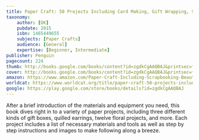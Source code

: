 ```yaml
---
title: Paper Craft: 50 Projects Including Card Making, Gift Wrapping, Scrapbooking, and Beautiful Paper Flowers
taxonomy:
	author: [DK]
	pubdate: 2015
	isbn: 1465449655
	subjects: [Paper Crafts]
	audience: [General]
	expertise: [Beginner, Intermediate]
publisher: Penguin
pagecount: 224
thumb: http://books.google.com/books/content?id=zgdkCgAAQBAJ&printsec=frontcover&img=1&zoom=2&edge=curl&imgtk=AFLRE72fxrboU1hz56VniAVg-GMXshg-2SjWosXVTab0IVPV3et9qk_oGXwjWR7syBMnE3kXeDL3_JM_TQRddzCAGPMB737INVmXApwtepc4DY_3JRNR7gQ3pWEBTYzf1nlgWgCKzq6j&source=gbs_api
cover: http://books.google.com/books/content?id=zgdkCgAAQBAJ&printsec=frontcover&img=1&zoom=6&edge=curl&imgtk=AFLRE704N2ZKVUtgJyindYN3U9UxDO61BHnEU4nL3fJMfdhFVGsTYEFvrZuZMrWfGvdhzWx2BfSSseco3Rl4fkuJNpzW7KWJq2iErHoBoDgvxOU5GCqQYEFLDlZzvIkl5f6u4PB7TV7K&source=gbs_api
amazon: https://www.amazon.com/Paper-Craft-Including-Scrapbooking-Beautiful/dp/1465439439/ref=sr_1_1?keywords=Paper+Craft%3A+50+Projects+Including+Card+Making%2C+Gift+Wrapping%2C+Scrapbooking%2C+and+Beautiful+Paper+Flowers&qid=1573574407&sr=8-1
worldcat: https://www.worldcat.org/title/paper-craft-50-projects-including-card-making-gift-wrapping-scrapbooking-and-beautiful-paper-flowers/oclc/945404875&referer=brief_results
google: https://play.google.com/store/books/details?id=zgdkCgAAQBAJ
---
```

After a brief introduction of the materials and equipment you need, this book dives right in to a variety of paper projects, including three different kinds of gift boxes, quilled earrings, twelve floral projects, and more.  Each project includes a list of necessary materials and tools as well as step by step instructions and images to make following along a breeze.